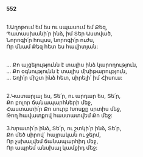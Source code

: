 **552**

\
1.Աղոթում եմ ես ու սպասում եմ Քեզ,\
Պատասխանի՛ր ինձ, իմ Տեր Աստված,\
Նորոգի՛ր հույսս, նորոգի՛ր ուժս,\
Որ մնամ Քեզ հետ ես հավիտյան:

\
 ... Քո այցելությունն է տալիս ինձ կարողություն,\
... Քո օգնությունն է տալիս մխիթարություն,\
... Եղի՛ր միշտ ինձ հետ, սիրելի՛ իմ Հիսուս:

\
2.Կատարյալ ես, Տե՛ր, ու արդար ես, Տե՛ր,\
Քո բոլոր ճանապարհների մեջ,\
Հաստատի՛ր Քո սուրբ Խոսքը սրտիս մեջ,\
Թող հավատքով հաստատվեմ Քո մեջ:\
\
3.Խրատի՛ր ինձ, Տե՛ր, ու շտկի՛ր ինձ, Տե՛ր,\
Քո մեծ սիրով` հայրական ու ջերմ,\
Որ չսխալվեմ ճանապարհիդ մեջ,\
Որ ապրեմ անսխալ կամքիդ մեջ:
